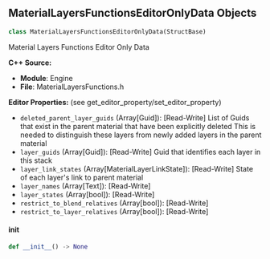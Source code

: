 ## MaterialLayersFunctionsEditorOnlyData Objects

```python
class MaterialLayersFunctionsEditorOnlyData(StructBase)
```

Material Layers Functions Editor Only Data

**C++ Source:**

- **Module**: Engine
- **File**: MaterialLayersFunctions.h

**Editor Properties:** (see get_editor_property/set_editor_property)

- ``deleted_parent_layer_guids`` (Array[Guid]):  [Read-Write] List of Guids that exist in the parent material that have been explicitly deleted
  This is needed to distinguish these layers from newly added layers in the parent material
- ``layer_guids`` (Array[Guid]):  [Read-Write] Guid that identifies each layer in this stack
- ``layer_link_states`` (Array[MaterialLayerLinkState]):  [Read-Write] State of each layer's link to parent material
- ``layer_names`` (Array[Text]):  [Read-Write]
- ``layer_states`` (Array[bool]):  [Read-Write]
- ``restrict_to_blend_relatives`` (Array[bool]):  [Read-Write]
- ``restrict_to_layer_relatives`` (Array[bool]):  [Read-Write]

<a id="unreal.MaterialLayersFunctionsEditorOnlyData.__init__"></a>

#### __init__

```python
def __init__() -> None
```

<a id="unreal.TimeStretchCurveMarker"></a>